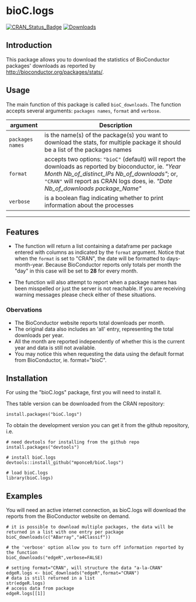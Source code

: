 # bioC.logs

[![CRAN_Status_Badge](http://www.r-pkg.org/badges/version-last-release/bioC.logs)](https://cran.r-project.org/package=bioC.logs)
[![Downloads](https://cranlogs.r-pkg.org/badges/bioC.logs)](https://cran.r-project.org/package=bioC.logs)

## Introduction
This package allows you to download the statistics of BioConductor packages'
downloads as reported by http://bioconductor.org/packages/stats/.


## Usage
The main function of this package is called ```bioC_downloads```.
The function accepts several arguments: `packages names`, `format` and `verbose`.

argument	 | Description
-----------|---------------
`packages names` | is the name(s) of the package(s) you want to download the stats, for multiple package it should be a list of the packages names
`format`     | accepts two options: `"bioC"` (default) will report the downloads as reported by bioconductor, ie. *"Year Month Nb_of_distinct_IPs Nb_of_downloads"*; or, `"CRAN"` will report as CRAN logs does, ie. *"Date  Nb_of_downloads package_Name"*
`verbose`    | is a boolean flag indicating whether to print information about the processes
---------------------------


## Features

* The function will return a list containing a dataframe per package entered with columns as indicated by the `format` argument.
Notice that when the `format` is set to "CRAN", the date will be formatted to days-month-year. Because BioConductor reports only totals per month the "day" in this case will be set to **28** for every month.

* The function will also attempt to report when a package names has been misspelled or just the server is not reachable.
If you are receiving warning messages please check either of these situations.

### Obervations
* The BioConductor website reports total downloads per month.
* The original data also includes an 'all' entry, representing the total downloads per year.
* All the month are reported independently of whether this is the current year and data is still not available.
* You may notice this when requesting the data using the default format from BioConductor, ie. format="bioC".


## Installation

For using the "bioC.logs" package, first you will need to install it.

Thes table version can be downloaded from the CRAN repository:
```
install.packages("bioC.logs")
```

To obtain the development version you can get it from the github repository, i.e.
```
# need devtools for installing from the github repo
install.packages("devtools")

# install bioC.logs
devtools::install_github("mponce0/bioC.logs")

# load bioC.logs
library(bioC.logs)
```


## Examples
You will need an active internet connection, as bioC.logs will download the
reports from the BioConductor website on demand.

```
# it is possible to download multiple packages, the data will be returned in a list with one entry per package
bioC_downloads(c("ABarray","a4Classif"))

# the 'verbose' option allow you to turn off information reported by the function
bioC_downloads("edgeR",verbose=FALSE)

# setting format="CRAN", will structure the data "a-la-CRAN"
edgeR.logs <- bioC_downloads("edgeR",format="CRAN")
# data is still returned in a list
str(edgeR.logs)
# access data from package
edgeR.logs[[1]]
```
